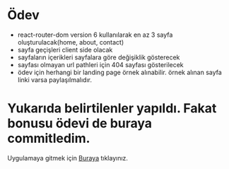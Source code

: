 # Ödev
- react-router-dom version 6 kullanılarak en az 3 sayfa oluşturulacak(home, about, contact)
- sayfa geçişleri client side olacak
- sayfaların içerikleri sayfalara göre değişiklik gösterecek
- sayfası olmayan url pathleri için 404 sayfası gösterilecek
- ödev için herhangi bir landing page örnek alınabilir. örnek alınan sayfa linki varsa paylaşılmalıdır.
 # Yukarıda belirtilenler yapıldı. Fakat bonusu ödevi de buraya commitledim. 
 Uygulamaya gitmek için [Buraya](https://muhsinarslanhomework-4.netlify.app/) tıklayınız.
